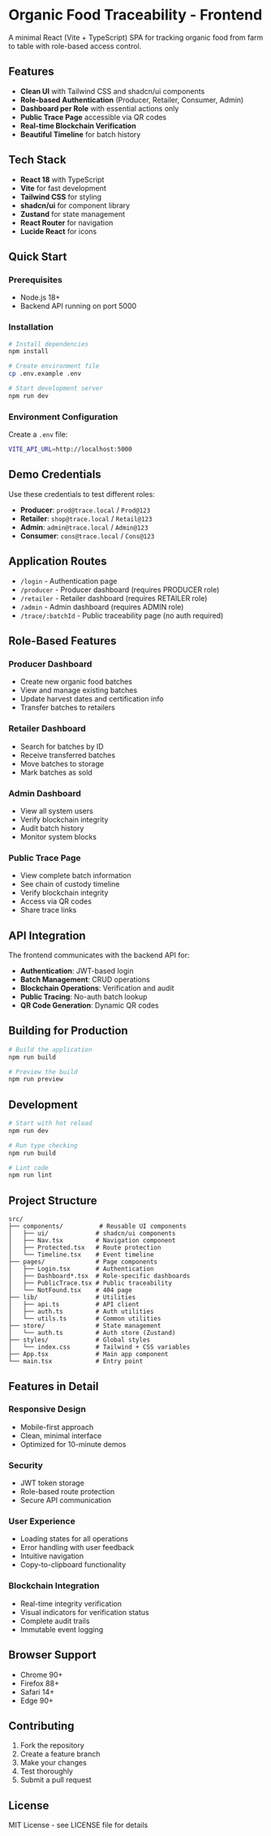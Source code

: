# Organic Food Traceability - Frontend

A minimal React (Vite + TypeScript) SPA for tracking organic food from farm to table with role-based access control.

## Features

- **Clean UI** with Tailwind CSS and shadcn/ui components
- **Role-based Authentication** (Producer, Retailer, Consumer, Admin)
- **Dashboard per Role** with essential actions only
- **Public Trace Page** accessible via QR codes
- **Real-time Blockchain Verification**
- **Beautiful Timeline** for batch history

## Tech Stack

- **React 18** with TypeScript
- **Vite** for fast development
- **Tailwind CSS** for styling
- **shadcn/ui** for component library
- **Zustand** for state management
- **React Router** for navigation
- **Lucide React** for icons

## Quick Start

### Prerequisites
- Node.js 18+
- Backend API running on port 5000

### Installation

```bash
# Install dependencies
npm install

# Create environment file
cp .env.example .env

# Start development server
npm run dev
```

### Environment Configuration

Create a `.env` file:

```bash
VITE_API_URL=http://localhost:5000
```

## Demo Credentials

Use these credentials to test different roles:

- **Producer**: `prod@trace.local` / `Prod@123`
- **Retailer**: `shop@trace.local` / `Retail@123`
- **Admin**: `admin@trace.local` / `Admin@123`
- **Consumer**: `cons@trace.local` / `Cons@123`

## Application Routes

- `/login` - Authentication page
- `/producer` - Producer dashboard (requires PRODUCER role)
- `/retailer` - Retailer dashboard (requires RETAILER role)  
- `/admin` - Admin dashboard (requires ADMIN role)
- `/trace/:batchId` - Public traceability page (no auth required)

## Role-Based Features

### Producer Dashboard
- Create new organic food batches
- View and manage existing batches
- Update harvest dates and certification info
- Transfer batches to retailers

### Retailer Dashboard
- Search for batches by ID
- Receive transferred batches
- Move batches to storage
- Mark batches as sold

### Admin Dashboard
- View all system users
- Verify blockchain integrity
- Audit batch history
- Monitor system blocks

### Public Trace Page
- View complete batch information
- See chain of custody timeline
- Verify blockchain integrity
- Access via QR codes
- Share trace links

## API Integration

The frontend communicates with the backend API for:

- **Authentication**: JWT-based login
- **Batch Management**: CRUD operations
- **Blockchain Operations**: Verification and audit
- **Public Tracing**: No-auth batch lookup
- **QR Code Generation**: Dynamic QR codes

## Building for Production

```bash
# Build the application
npm run build

# Preview the build
npm run preview
```

## Development

```bash
# Start with hot reload
npm run dev

# Run type checking
npm run build

# Lint code
npm run lint
```

## Project Structure

```
src/
├── components/          # Reusable UI components
│   ├── ui/             # shadcn/ui components
│   ├── Nav.tsx         # Navigation component
│   ├── Protected.tsx   # Route protection
│   └── Timeline.tsx    # Event timeline
├── pages/              # Page components
│   ├── Login.tsx       # Authentication
│   ├── Dashboard*.tsx  # Role-specific dashboards
│   ├── PublicTrace.tsx # Public traceability
│   └── NotFound.tsx    # 404 page
├── lib/                # Utilities
│   ├── api.ts          # API client
│   ├── auth.ts         # Auth utilities
│   └── utils.ts        # Common utilities
├── store/              # State management
│   └── auth.ts         # Auth store (Zustand)
├── styles/             # Global styles
│   └── index.css       # Tailwind + CSS variables
├── App.tsx             # Main app component
└── main.tsx            # Entry point
```

## Features in Detail

### Responsive Design
- Mobile-first approach
- Clean, minimal interface
- Optimized for 10-minute demos

### Security
- JWT token storage
- Role-based route protection
- Secure API communication

### User Experience
- Loading states for all operations
- Error handling with user feedback
- Intuitive navigation
- Copy-to-clipboard functionality

### Blockchain Integration
- Real-time integrity verification
- Visual indicators for verification status
- Complete audit trails
- Immutable event logging

## Browser Support

- Chrome 90+
- Firefox 88+
- Safari 14+
- Edge 90+

## Contributing

1. Fork the repository
2. Create a feature branch
3. Make your changes
4. Test thoroughly
5. Submit a pull request

## License

MIT License - see LICENSE file for details
